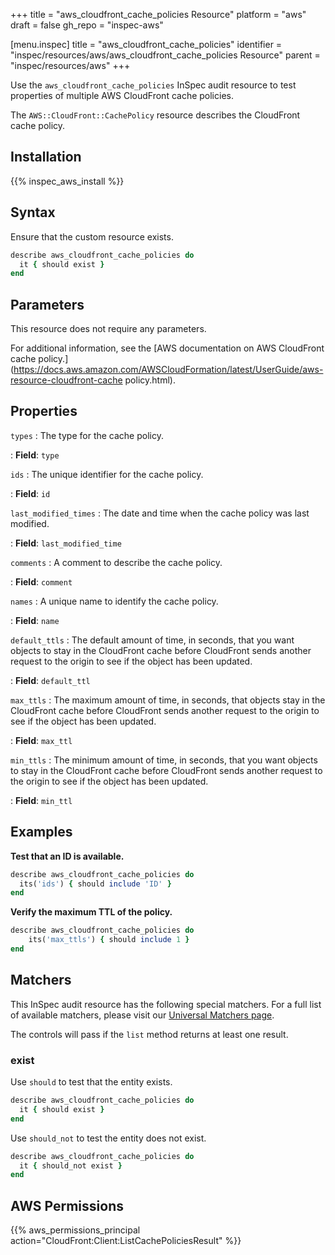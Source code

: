 +++
title = "aws_cloudfront_cache_policies Resource"
platform = "aws"
draft = false
gh_repo = "inspec-aws"

[menu.inspec]
title = "aws_cloudfront_cache_policies"
identifier = "inspec/resources/aws/aws_cloudfront_cache_policies Resource"
parent = "inspec/resources/aws"
+++

Use the `aws_cloudfront_cache_policies` InSpec audit resource to test properties of multiple AWS CloudFront cache policies.

The `AWS::CloudFront::CachePolicy` resource describes the CloudFront cache policy.

## Installation

{{% inspec_aws_install %}}

## Syntax

Ensure that the custom resource exists.

```ruby
describe aws_cloudfront_cache_policies do
  it { should exist }
end
```

## Parameters

This resource does not require any parameters.

For additional information, see the [AWS documentation on AWS CloudFront cache policy.](https://docs.aws.amazon.com/AWSCloudFormation/latest/UserGuide/aws-resource-cloudfront-cache policy.html).

## Properties

`types`
: The type for the cache policy.

: **Field**: `type`

`ids`
: The unique identifier for the cache policy.

: **Field**: `id`

`last_modified_times`
: The date and time when the cache policy was last modified.

: **Field**: `last_modified_time`

`comments`
: A comment to describe the cache policy.

: **Field**: `comment`

`names`
: A unique name to identify the cache policy.

: **Field**: `name`

`default_ttls`
: The default amount of time, in seconds, that you want objects to stay in the CloudFront cache before CloudFront sends another request to the origin to see if the object has been updated.

: **Field**: `default_ttl`

`max_ttls`
: The maximum amount of time, in seconds, that objects stay in the CloudFront cache before CloudFront sends another request to the origin to see if the object has been updated.

: **Field**: `max_ttl`

`min_ttls`
: The minimum amount of time, in seconds, that you want objects to stay in the CloudFront cache before CloudFront sends another request to the origin to see if the object has been updated.

: **Field**: `min_ttl`

## Examples

**Test that an ID is available.**

```ruby
describe aws_cloudfront_cache_policies do
  its('ids') { should include 'ID' }
end
```

**Verify the maximum TTL of the policy.**

```ruby
describe aws_cloudfront_cache_policies do
    its('max_ttls') { should include 1 }
end
```

## Matchers

This InSpec audit resource has the following special matchers. For a full list of available matchers, please visit our [Universal Matchers page](https://www.inspec.io/docs/reference/matchers/).

The controls will pass if the `list` method returns at least one result.

### exist

Use `should` to test that the entity exists.

```ruby
describe aws_cloudfront_cache_policies do
  it { should exist }
end
```

Use `should_not` to test the entity does not exist.

```ruby
describe aws_cloudfront_cache_policies do
  it { should_not exist }
end
```

## AWS Permissions

{{% aws_permissions_principal action="CloudFront:Client:ListCachePoliciesResult" %}}

